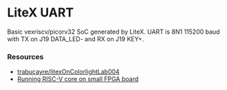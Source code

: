 # LiteX UART
Basic vexriscv/picorv32 SoC generated by LiteX. UART is 8N1 115200 baud with TX on J19 DATA_LED- and RX on J19 KEY+.

### Resources
  - [trabucayre/litexOnColorlightLab004](https://github.com/trabucayre/litexOnColorlightLab004)
  - [Running RISC-V core on small FPGA board](https://blog.pcbxprt.com/index.php/2020/07/19/running-risc-v-core-on-small-fpga-board/)
